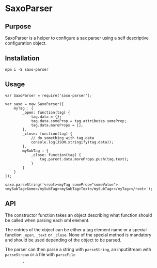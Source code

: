 SaxoParser
=========

## Purpose

SaxoParser is a helper to configure a sax parser using a self descriptive configuration object.

## Installation

`npm i -S saxo-parser`

## Usage

```
var SaxoParser = require('saxo-parser');

var saxo = new SaxoParser({
	myTag : {
		_open: function(tag) {
			tag.data = {};
			tag.data.someProp = tag.attributes.someProp;
			tag.data.moreProps = [];
		},
		_close: function(tag) {
			// do something with tag.data
			console.log(JSON.stringify(tag.data));
		},
		mySubTag : {
			_close: function(tag) {
				tag.parent.data.moreProps.push(tag.text);
			}
		}
	}
});

saxo.parseString('<root><myTag someProp="someValue"><mySubTag>Some</mySubTag><mySubTag>Text</mySubTag></myTag></root>');

```

## API

The constructor function takes an object describing what function should be called when parsing each xml element.

The entries of the object can be either a tag element name or a special function `_open`, `_text` or `_close`. None of the special method is mandatory and should be used depending of the object to be parsed.

The parser can then parse a string with `parseString`, an inputStream with `parseStream` or a file with `parseFile` 



			'
